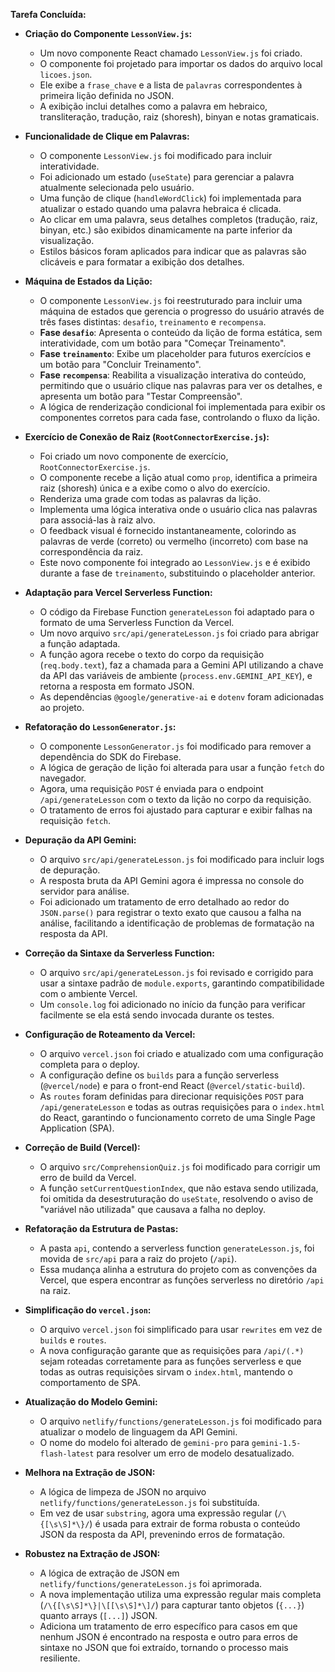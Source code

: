 **Tarefa Concluída:**

- **Criação do Componente `LessonView.js`:**
  - Um novo componente React chamado `LessonView.js` foi criado.
  - O componente foi projetado para importar os dados do arquivo local `licoes.json`.
  - Ele exibe a `frase_chave` e a lista de `palavras` correspondentes à primeira lição definida no JSON.
  - A exibição inclui detalhes como a palavra em hebraico, transliteração, tradução, raiz (shoresh), binyan e notas gramaticais.

- **Funcionalidade de Clique em Palavras:**
  - O componente `LessonView.js` foi modificado para incluir interatividade.
  - Foi adicionado um estado (`useState`) para gerenciar a palavra atualmente selecionada pelo usuário.
  - Uma função de clique (`handleWordClick`) foi implementada para atualizar o estado quando uma palavra hebraica é clicada.
  - Ao clicar em uma palavra, seus detalhes completos (tradução, raiz, binyan, etc.) são exibidos dinamicamente na parte inferior da visualização.
  - Estilos básicos foram aplicados para indicar que as palavras são clicáveis e para formatar a exibição dos detalhes.

- **Máquina de Estados da Lição:**
  - O componente `LessonView.js` foi reestruturado para incluir uma máquina de estados que gerencia o progresso do usuário através de três fases distintas: `desafio`, `treinamento` e `recompensa`.
  - **Fase `desafio`**: Apresenta o conteúdo da lição de forma estática, sem interatividade, com um botão para "Começar Treinamento".
  - **Fase `treinamento`**: Exibe um placeholder para futuros exercícios e um botão para "Concluir Treinamento".
  - **Fase `recompensa`**: Reabilita a visualização interativa do conteúdo, permitindo que o usuário clique nas palavras para ver os detalhes, e apresenta um botão para "Testar Compreensão".
  - A lógica de renderização condicional foi implementada para exibir os componentes corretos para cada fase, controlando o fluxo da lição.

- **Exercício de Conexão de Raiz (`RootConnectorExercise.js`):**
  - Foi criado um novo componente de exercício, `RootConnectorExercise.js`.
  - O componente recebe a lição atual como `prop`, identifica a primeira raiz (shoresh) única e a exibe como o alvo do exercício.
  - Renderiza uma grade com todas as palavras da lição.
  - Implementa uma lógica interativa onde o usuário clica nas palavras para associá-las à raiz alvo.
  - O feedback visual é fornecido instantaneamente, colorindo as palavras de verde (correto) ou vermelho (incorreto) com base na correspondência da raiz.
  - Este novo componente foi integrado ao `LessonView.js` e é exibido durante a fase de `treinamento`, substituindo o placeholder anterior.

- **Adaptação para Vercel Serverless Function:**
  - O código da Firebase Function `generateLesson` foi adaptado para o formato de uma Serverless Function da Vercel.
  - Um novo arquivo `src/api/generateLesson.js` foi criado para abrigar a função adaptada.
  - A função agora recebe o texto do corpo da requisição (`req.body.text`), faz a chamada para a Gemini API utilizando a chave da API das variáveis de ambiente (`process.env.GEMINI_API_KEY`), e retorna a resposta em formato JSON.
  - As dependências `@google/generative-ai` e `dotenv` foram adicionadas ao projeto.

- **Refatoração do `LessonGenerator.js`:**
  - O componente `LessonGenerator.js` foi modificado para remover a dependência do SDK do Firebase.
  - A lógica de geração de lição foi alterada para usar a função `fetch` do navegador.
  - Agora, uma requisição `POST` é enviada para o endpoint `/api/generateLesson` com o texto da lição no corpo da requisição.
  - O tratamento de erros foi ajustado para capturar e exibir falhas na requisição `fetch`.

- **Depuração da API Gemini:**
  - O arquivo `src/api/generateLesson.js` foi modificado para incluir logs de depuração.
  - A resposta bruta da API Gemini agora é impressa no console do servidor para análise.
  - Foi adicionado um tratamento de erro detalhado ao redor do `JSON.parse()` para registrar o texto exato que causou a falha na análise, facilitando a identificação de problemas de formatação na resposta da API.

- **Correção da Sintaxe da Serverless Function:**
  - O arquivo `src/api/generateLesson.js` foi revisado e corrigido para usar a sintaxe padrão de `module.exports`, garantindo compatibilidade com o ambiente Vercel.
  - Um `console.log` foi adicionado no início da função para verificar facilmente se ela está sendo invocada durante os testes.

- **Configuração de Roteamento da Vercel:**
  - O arquivo `vercel.json` foi criado e atualizado com uma configuração completa para o deploy.
  - A configuração define os `builds` para a função serverless (`@vercel/node`) e para o front-end React (`@vercel/static-build`).
  - As `routes` foram definidas para direcionar requisições `POST` para `/api/generateLesson` e todas as outras requisições para o `index.html` do React, garantindo o funcionamento correto de uma Single Page Application (SPA).

- **Correção de Build (Vercel):**
  - O arquivo `src/ComprehensionQuiz.js` foi modificado para corrigir um erro de build da Vercel.
  - A função `setCurrentQuestionIndex`, que não estava sendo utilizada, foi omitida da desestruturação do `useState`, resolvendo o aviso de "variável não utilizada" que causava a falha no deploy.

- **Refatoração da Estrutura de Pastas:**
  - A pasta `api`, contendo a serverless function `generateLesson.js`, foi movida de `src/api` para a raiz do projeto (`/api`).
  - Essa mudança alinha a estrutura do projeto com as convenções da Vercel, que espera encontrar as funções serverless no diretório `/api` na raiz.

- **Simplificação do `vercel.json`:**
  - O arquivo `vercel.json` foi simplificado para usar `rewrites` em vez de `builds` e `routes`.
  - A nova configuração garante que as requisições para `/api/(.*)` sejam roteadas corretamente para as funções serverless e que todas as outras requisições sirvam o `index.html`, mantendo o comportamento de SPA.

- **Atualização do Modelo Gemini:**
  - O arquivo `netlify/functions/generateLesson.js` foi modificado para atualizar o modelo de linguagem da API Gemini.
  - O nome do modelo foi alterado de `gemini-pro` para `gemini-1.5-flash-latest` para resolver um erro de modelo desatualizado.

- **Melhora na Extração de JSON:**
  - A lógica de limpeza de JSON no arquivo `netlify/functions/generateLesson.js` foi substituída.
  - Em vez de usar `substring`, agora uma expressão regular (`/\{[\s\S]*\}/`) é usada para extrair de forma robusta o conteúdo JSON da resposta da API, prevenindo erros de formatação.

- **Robustez na Extração de JSON:**
  - A lógica de extração de JSON em `netlify/functions/generateLesson.js` foi aprimorada.
  - A nova implementação utiliza uma expressão regular mais completa (`/\{[\s\S]*\}|\[[\s\S]*\]/`) para capturar tanto objetos (`{...}`) quanto arrays (`[...]`) JSON.
  - Adiciona um tratamento de erro específico para casos em que nenhum JSON é encontrado na resposta e outro para erros de sintaxe no JSON que foi extraído, tornando o processo mais resiliente.
